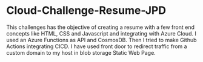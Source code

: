 # Cloud-Challenge-Resume-JPD

This challenges has the objective of creating a resume with a few front end concepts like HTML, CSS and Javascript and integrating with Azure Cloud.
I used an Azure Functions as API and CosmosDB. Then I tried to make Github Actions integrating CICD.
I have used front door to redirect traffic from a custom domain to my host in blob storage Static Web Page.
